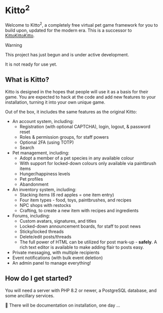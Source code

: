 # Kitto<sup>2</sup>
Welcome to Kitto<sup>2</sup>, a completely free virtual pet game framework for you to build upon, updated for the modern era. This is a successor to [KittoKittoKitto](https://github.com/OwlManAtt/KittoKittoKitto).

> [!WARNING]
> This project has just begun and is under active development.
> 
> It is not ready for use yet.

## What is Kitto?
Kitto is designed in the hopes that people will use it as a basis for their game. You are expected to hack at the code and add new features to your installation, turning it into your own unique game.

Out of the box, it includes the same features as the original Kitto:

- An account system, including:
  - Registration (with optional CAPTCHA), login, logout, & password reset
  - Roles & permission groups, for staff powers
  - Optional 2FA (using TOTP)
  - Search
- Pet management, including:
  - Adopt a member of a pet species in any available colour
  - With support for locked-down colours only available via paintbrush items
  - Hunger/happiness levels
  - Pet profiles
  - Abandonment
- An inventory system, including:
  - Stacking items (6 red apples = one item entry)
  - Four item types - food, toys, paintbrushes, and recipes
  - NPC shops with restocks
  - Crafting, to create a new item with recipes and ingredients
- Forums, including:
  - Custom avatars, signatures, and titles
  - Locked-down announcement boards, for staff to post news
  - Sticky/locked threads
  - Delete/edit posts/threads
  - The full power of HTML can be utilized for post mark-up - **safely**. A rich text editor is available to make adding flair to posts easy.
- Private messaging, with multiple recipients
- Event notifications (with bulk event deletion)
- An admin panel to manage everything!

## How do I get started?
You will need a server with PHP 8.2 or newer, a PostgreSQL database, and some ancillary services.

🚧 There will be documentation on installation, one day ...
